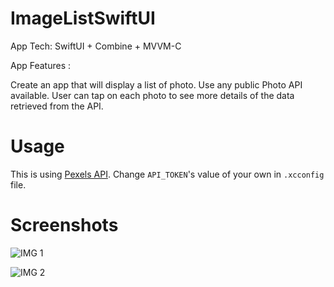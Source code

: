 # ImageListSwiftUI

App Tech: SwiftUI + Combine + MVVM-C

App Features :

Create an app that will display a list of photo. Use any public Photo API available.
User can tap on each photo to see more details of the data retrieved from the API.

# Usage

This is using [Pexels API](https://www.pexels.com/api/).
Change `API_TOKEN`'s value of your own in `.xcconfig` file.

# Screenshots

![IMG 1](https://github.com/nfhipona/ImageListSwiftUI/assets/8805997/6e407edf-4d06-44a0-9ddf-53646cb1f5ea)

![IMG 2](https://github.com/nfhipona/ImageListSwiftUI/assets/8805997/7ea18c95-6f0f-40ff-8dc8-47554889b1da)
